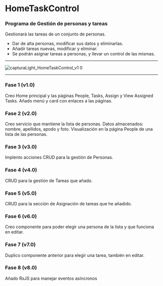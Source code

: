 # HomeTaskControl

### Programa de Gestión de personas y tareas

Gestionará las tareas de un conjunto de personas. 

* Dar de alta personas, modificar sus datos y eliminarlas.
* Añadir tareas nuevas, modificar y eliminar.
* Se podrán asignar tareas a personas, y llevar un control de las mismas.

---

![capturaLight_HomeTaskControl_v1 0](https://user-images.githubusercontent.com/74043250/194753528-56d7458e-7ae7-47b7-856e-ddd27e813c8f.png)

---

### Fase 1 (v1.0)
Creo Home principal y las páginas People, Tasks, Assign y View Assigned Tasks.
Añado menú y card con enlaces a las páginas.

### Fase 2 (v2.0)
Creo servicio que mantiene la lista de personas.
Datos almacenados: nombre, apellidos, apodo y foto.
Visualización en la página People de una lista de las personas.

### Fase 3 (v3.0)
Implento acciones CRUD para la gestión de Personas.

### Fase 4 (v4.0)
CRUD para la gestión de Tareas que añado.

### Fase 5 (v5.0)
CRUD para la sección de Asignación de tareas que he añadido.

### Fase 6 (v6.0)
Creo componente para poder elegir una persona de la lista y que funciona en editar.

### Fase 7 (v7.0)
Duplico componente anterior para elegir una tarea, también en editar.

### Fase 8 (v8.0)
Añado RxJS para manejar eventos asíncronos


